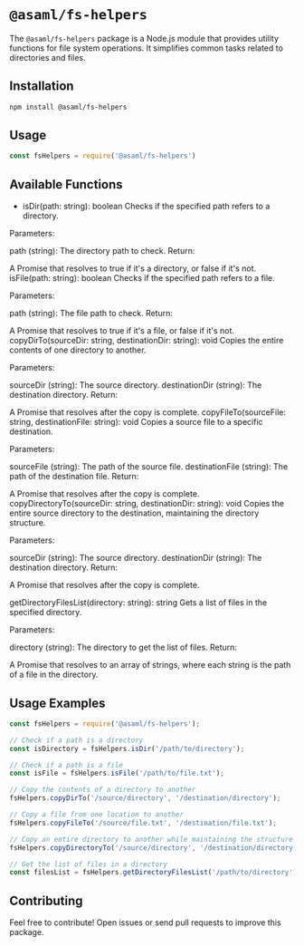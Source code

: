 # `@asaml/fs-helpers`

The `@asaml/fs-helpers` package is a Node.js module that provides utility functions for file system operations. It simplifies common tasks related to directories and files.

## Installation

```bash
npm install @asaml/fs-helpers
```

## Usage

```javascript
const fsHelpers = require('@asaml/fs-helpers')
```

## Available Functions

* isDir(path: string): boolean
Checks if the specified path refers to a directory.

Parameters:

path (string): The directory path to check.
Return:

A Promise that resolves to true if it's a directory, or false if it's not.
isFile(path: string): boolean
Checks if the specified path refers to a file.

Parameters:

path (string): The file path to check.
Return:

A Promise that resolves to true if it's a file, or false if it's not.
copyDirTo(sourceDir: string, destinationDir: string): void
Copies the entire contents of one directory to another.

Parameters:

sourceDir (string): The source directory.
destinationDir (string): The destination directory.
Return:

A Promise that resolves after the copy is complete.
copyFileTo(sourceFile: string, destinationFile: string): void
Copies a source file to a specific destination.

Parameters:

sourceFile (string): The path of the source file.
destinationFile (string): The path of the destination file.
Return:

A Promise that resolves after the copy is complete.
copyDirectoryTo(sourceDir: string, destinationDir: string): void
Copies the entire source directory to the destination, maintaining the directory structure.

Parameters:

sourceDir (string): The source directory.
destinationDir (string): The destination directory.
Return:

A Promise that resolves after the copy is complete.

getDirectoryFilesList(directory: string): string
Gets a list of files in the specified directory.

Parameters:

directory (string): The directory to get the list of files.
Return:

A Promise that resolves to an array of strings, where each string is the path of a file in the directory.

## Usage Examples

```javascript
const fsHelpers = require('@asaml/fs-helpers');

// Check if a path is a directory
const isDirectory = fsHelpers.isDir('/path/to/directory');

// Check if a path is a file
const isFile = fsHelpers.isFile('/path/to/file.txt');

// Copy the contents of a directory to another
fsHelpers.copyDirTo('/source/directory', '/destination/directory');

// Copy a file from one location to another
fsHelpers.copyFileTo('/source/file.txt', '/destination/file.txt');

// Copy an entire directory to another while maintaining the structure
fsHelpers.copyDirectoryTo('/source/directory', '/destination/directory');

// Get the list of files in a directory
const filesList = fsHelpers.getDirectoryFilesList('/path/to/directory');
```

## Contributing

Feel free to contribute! Open issues or send pull requests to improve this package.
